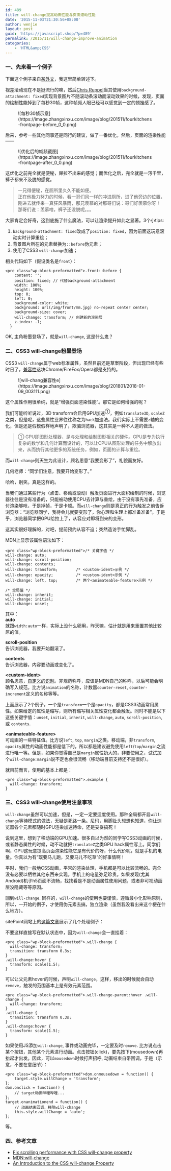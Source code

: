 ```yaml
---
id: 489
title: will-change提高动画性能与页面滚动性能
date: '2015-11-03T21:30:56+08:00'
author: wenjie
layout: post
guid: 'https://javascript.shop/?p=489'
permalink: /2015/11/will-change-improve-animation
categories:
    - 'HTML&amp;CSS'
---
```


### 一、先来看一个例子

下面这个例子来自[某外文](https://www.zhangxinxu.com/wordpress/2015/11/css3-will-change-improve-paint/Fix%20scrolling%20performance%20with%20CSS%20will-change%20property)，我这里简单转述下。

视差滚动现在不是挺流行的嘛，然后[Chris Ruppel](https://fourword.fourkitchens.com/user/13)当其使用`background-attachment: fixed`实现背景图片不随滚动条滚动而滚动效果的时候，发现，页面的绘制性能掉到了每秒30帧，这种帧频人眼已经可以感觉到一定的顿挫感了。

<figure class="wp-block-image">![每秒30帧示意](https://image.zhangxinxu.com/image/blog/201511/fourkitchens-frontpage-before_0_0.png)</figure>后来，参考一些其他同事还是同行的建议，做了一番优化，然后，页面的渲染性能——

<figure class="wp-block-image">![优化后的帧频截图](https://image.zhangxinxu.com/image/blog/201511/fourkitchens-frontpage-after_0_0.png)</figure>这优化之前完全就是便秘，屎拉不出来的感觉；而优化之后，完全就是一泻千里，裤子都来不及脱的感觉。

> 一兄得便秘，在厕所里久久不能如便。  
> 正在他极力努力的时候，看一哥们风一样的冲进厕所，进了他旁边的位置，刚进去就传来一真狂风暴雨，那兄羡慕的对那哥们说：哥们好羡慕你呀！  
> 那哥们说：羡慕啥，裤子还没脱呢。。。

大家肯定会好奇，这到底施了什么魔法，可以让渲染提升如此之显著。3个小tips:

1. `background-attachment: fixed`改成了`position: fixed`，因为前面这玩意滚动实时计算重绘；
2. 背景图片所在的元素替换为`::before`伪元素；
3. 使用了CSS3 `will-change`加速；

相关代码如下（假设类名是`front`）：

```
<pre class="wp-block-preformatted">.front::before {
    content: '';
    position: fixed; // 代替background-attachment
    width: 100%;
    height: 100%;
    top: 0;
    left: 0;
    background-color: white;
    background: url(/img/front/mm.jpg) no-repeat center center;
    background-size: cover;
    will-change: transform; // 创建新的渲染层
    z-index: -1;
  }
```

OK, 主角粉墨登场了，就是`will-change`, 这是什么鬼？

### 二、CSS3 will-change粉墨登场

CSS3 `will-change`属于web标准属性，虽然目前还是草案阶段，但出现已经有些时日了，[兼容性](http://caniuse.com/will-change/embed)这块Chrome/FireFox/Opera都是支持的。

<figure class="wp-block-image">![will-chang兼容性e](https://image.zhangxinxu.com/image/blog/201801/2018-01-09_003111.png)</figure>这个属性作用很单纯，就是“增强页面渲染性能”。那它是如何增强的呢？

我们可能听听说过，3D transform会启用GPU加速<sup>①</sup>，例如`translate3D`, `scaleZ`之类，但是呢，这些属性业界往往称之为`hack`加速法。我们实际上不需要`z`轴的变化，但是还是假模假样地声明了，欺骗浏览器，这其实是一种不人道的做法。

> ① GPU即图形处理器，是与处理和绘制图形相关的硬件。GPU是专为执行复杂的数学和几何计算而设计的，可以让CPU从图形处理的任务中解放出来，从而执行其他更多的系统任务，例如，页面的计算与重绘。

而`will-change`则天生为此设计，顾名思意“我要变形了”，礼貌而友好。

几何老师：“同学们注意，我要开始变形了。”

哈哈，别笑。真是这样的。

当我们通过某些行为（点击、移动或滚动）触发页面进行大面积绘制的时候，浏览器往往是没有准备的，只能被动使用CPU去计算与重绘，由于没有事先准备，应付渲染够呛，于是掉帧，于是卡顿。而`will-change`则是真正的行为触发之前告诉浏览器：“浏览器同学，我待会儿就要变形了，你心理和生理上都准备准备”。于是乎，浏览器同学把GPU给拉上了，从容应对即将到来的变形。

这其实很好理解的，对吧，提前预约从容不迫；突然造访手忙脚乱。

MDN上显示该属性语法如下：

```
<pre class="wp-block-preformatted">/* 关键字值 */
will-change: auto;
will-change: scroll-position;
will-change: contents;
will-change: transform;        /* <custom-ident>示例 */
will-change: opacity;          /* <custom-ident>示例 */
will-change: left, top;        /* 两个<animateable-feature>示例 */

/* 全局值 */
will-change: inherit;
will-change: initial;
will-change: unset;
```

其中：  
**auto**  
就跟`width:auto`一样，实际上没什么卵用，昨天嘛，估计就是用来重置其他比较屌的值。

**scroll-position**  
告诉浏览器，我要开始翻滚了。

**contents**  
告诉浏览器，内容要动画或变化了。

**&lt;custom-ident&gt;**  
顾名思意，[自定义的识别](https://developer.mozilla.org/en-US/docs/Web/CSS/custom-ident)。非规范称呼，应该是MDN自己的称呼，以后可能会明确写入规范。比方说`animation`的名称，计数器`counter-reset`, `counter-increment`定义的名称等等。

上面展示了2个例子，一个是`transform`一个是`opacity`，都是CSS3动画常用属性。如果给定的属性是缩写，则所有缩写相关属性变化都会触发。同时不能是以下这些关键字值：`unset`, `initial`, `inherit`, `will-change`, `auto`, `scroll-position`, 或 `contents`.

**&lt;animateable-feature&gt;**  
可动画的一些特征值。比方说`left`, `top`, `margin`之类。移动端，非`transform`, `opacity`属性的动画性能都是低下的，所以都是建议避免使用`left`/`top`/`margin`之流进行唯一等。但是，如果你觉得自己是`margin`属性奶大的，非要使用之，试试加个`will-change:margin`说不定也会很流畅（移动端目前支持还不是很好）。

就目前而言，使用的基本上都是：

```
<pre class="wp-block-preformatted">.example {
  will-change: transform;
}
```

### 三、CSS3 will-change使用注意事项

`will-change`虽然可以加速，但是，一定一定要适度使用。那种全局都开启`will-change`等待模式的做法，无疑是死路一条。尼玛，用脚趾头想想也知道，你让浏览器各个元素都随时GPU渲染加速待命，还是妥妥搞死！

说到这里，想到了移动端的GPU加速。很多自以为然的同学写CSS3动画的时候，或者静态属性的时候，动不动就把`translateZ`之类GPU hack属性写上。同学们啊，GPU这玩意提高页面渲染性能它是有代价的呀，什么代价呢，就是手机的电量。你真以为有“既要马儿跑，又要马儿不吃草”的好事情啊！

平时，我们一般地CSS动画，平常的渲染处理，手机都是可以比较流畅的。完全没有必要以牺牲其他东西来实现。手机上的电量弥足珍贵。如果发现(尤其Android)机子h5页面不流畅，找找看是不是动画属性使用问题，或者非可视动画层没隐藏等等原因。

回到`will-change`. 同样的，`will-change`的使用也要谨慎，遵循最小化影响原则，所以，一开始的例子，才使用伪元素去搞，独立渲染（虽然我没看出来这个梗在什么地方）。

sitePoint网站上的[这篇文章](https://www.zhangxinxu.com/wordpress/2015/11/css3-will-change-improve-paint/An%20Introduction%20to%20the%20CSS%20will-change%20Property)展示了几个处理例子：

不要这样直接写在默认状态中，因为`will-change`会一直挂着：

```
<pre class="wp-block-preformatted">.will-change {
  will-change: transform;
  transition: transform 0.3s;
}
.will-change:hover {
  transform: scale(1.5);
}
```

可以让父元素hover的时候，声明`will-change`，这样，移出的时候就会自动`remove`，触发的范围基本上是有效元素范围。

```
<pre class="wp-block-preformatted">.will-change-parent:hover .will-change {
  will-change: transform;
}
.will-change {
  transition: transform 0.3s;
}
.will-change:hover {
  transform: scale(1.5);
}
```

如果使用JS添加`will-change`, 事件或动画完毕，一定要及时`remove`. 比方说点击某个按钮，其他某个元素进行动画。点击按钮(click)，要先按下(mousedown)再抬起才出发。因此，可以`mousedown`时候打声招呼, 动画结束自带回调，于是（示意，不要在意细节）：

```
<pre class="wp-block-preformatted">dom.onmousedown = function() {
    target.style.willChange = 'transform';
};
dom.onclick = function() {
    // target动画哔哩哔哩...
};
target.onanimationend = function() {
    // 动画结束回调，移除will-change
    this.style.willChange = 'auto';
};
```

等。

### 四、参考文章

- [Fix scrolling performance with CSS will-change property](https://fourword.fourkitchens.com/article/fix-scrolling-performance-css-will-change-property)
- [MDN:will-change](https://developer.mozilla.org/en-US/docs/Web/CSS/will-change)
- [An Introduction to the CSS will-change Property](http://www.sitepoint.com/introduction-css-will-change-property/)